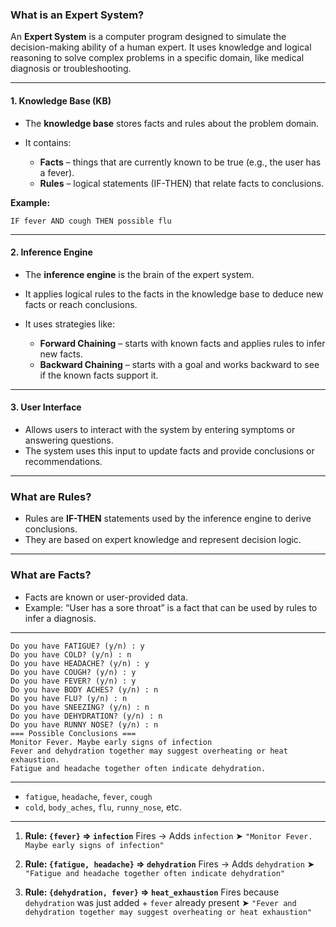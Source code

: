 ### What is an Expert System?

An **Expert System** is a computer program designed to simulate the decision-making ability of a human expert. It uses knowledge and logical reasoning to solve complex problems in a specific domain, like medical diagnosis or troubleshooting.

---

#### 1. **Knowledge Base (KB)**

* The **knowledge base** stores facts and rules about the problem domain.
* It contains:

  * **Facts** – things that are currently known to be true (e.g., the user has a fever).
  * **Rules** – logical statements (IF-THEN) that relate facts to conclusions.

**Example:**

```text
IF fever AND cough THEN possible flu
```

---

#### 2. **Inference Engine**

* The **inference engine** is the brain of the expert system.
* It applies logical rules to the facts in the knowledge base to deduce new facts or reach conclusions.
* It uses strategies like:

  * **Forward Chaining** – starts with known facts and applies rules to infer new facts.
  * **Backward Chaining** – starts with a goal and works backward to see if the known facts support it.

---

#### 3. **User Interface**

* Allows users to interact with the system by entering symptoms or answering questions.
* The system uses this input to update facts and provide conclusions or recommendations.

---

### What are Rules?

* Rules are **IF-THEN** statements used by the inference engine to derive conclusions.
* They are based on expert knowledge and represent decision logic.

---

### What are Facts?

* Facts are known or user-provided data.
* Example: “User has a sore throat” is a fact that can be used by rules to infer a diagnosis.

----

```
Do you have FATIGUE? (y/n) : y
Do you have COLD? (y/n) : n
Do you have HEADACHE? (y/n) : y
Do you have COUGH? (y/n) : y
Do you have FEVER? (y/n) : y
Do you have BODY ACHES? (y/n) : n
Do you have FLU? (y/n) : n
Do you have SNEEZING? (y/n) : n
Do you have DEHYDRATION? (y/n) : n
Do you have RUNNY NOSE? (y/n) : n
=== Possible Conclusions ===
Monitor Fever. Maybe early signs of infection
Fever and dehydration together may suggest overheating or heat exhaustion.
Fatigue and headache together often indicate dehydration.
```

---

* `fatigue`, `headache`, `fever`, `cough`
* `cold`, `body_aches`, `flu`, `runny_nose`, etc.

---

1. **Rule: `{fever}` ⇒ `infection`**
   Fires → Adds `infection`
   ➤ `"Monitor Fever. Maybe early signs of infection"`

2. **Rule: `{fatigue, headache}` ⇒ `dehydration`**
   Fires → Adds `dehydration`
   ➤ `"Fatigue and headache together often indicate dehydration"`

3. **Rule: `{dehydration, fever}` ⇒ `heat_exhaustion`**
   Fires because `dehydration` was just added + `fever` already present
   ➤ `"Fever and dehydration together may suggest overheating or heat exhaustion"`
